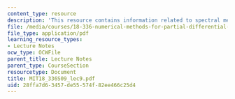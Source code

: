 ```yaml
---
content_type: resource
description: 'This resource contains information related to spectral methods. '
file: /media/courses/18-336-numerical-methods-for-partial-differential-equations-spring-2009/28ffa7d63457de55574f82ee466c25d4_MIT18_336S09_lec9.pdf
file_type: application/pdf
learning_resource_types:
- Lecture Notes
ocw_type: OCWFile
parent_title: Lecture Notes
parent_type: CourseSection
resourcetype: Document
title: MIT18_336S09_lec9.pdf
uid: 28ffa7d6-3457-de55-574f-82ee466c25d4
---
```


